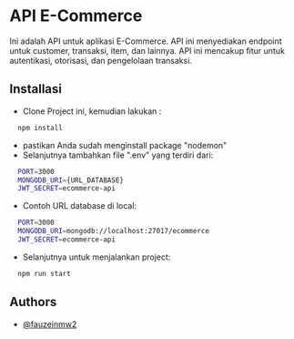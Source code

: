 
# API E-Commerce

Ini adalah API untuk aplikasi E-Commerce. API ini menyediakan endpoint untuk customer, transaksi, item, dan lainnya. API ini mencakup fitur untuk autentikasi, otorisasi, dan pengelolaan transaksi.

## Installasi

- Clone Project ini, kemudian lakukan :

```bash
  npm install
```

- pastikan Anda sudah menginstall package "nodemon"
- Selanjutnya tambahkan file ".env" yang terdiri dari:

```bash
  PORT=3000
  MONGODB_URI={URL_DATABASE}
  JWT_SECRET=ecommerce-api
```

- Contoh URL database di local:

```bash
  PORT=3000
  MONGODB_URI=mongodb://localhost:27017/ecommerce
  JWT_SECRET=ecommerce-api
```

- Selanjutnya untuk menjalankan project:

```bash
  npm run start
```


    
## Authors

- [@fauzeinmw2](https://www.github.com/fauzeinmw2)
